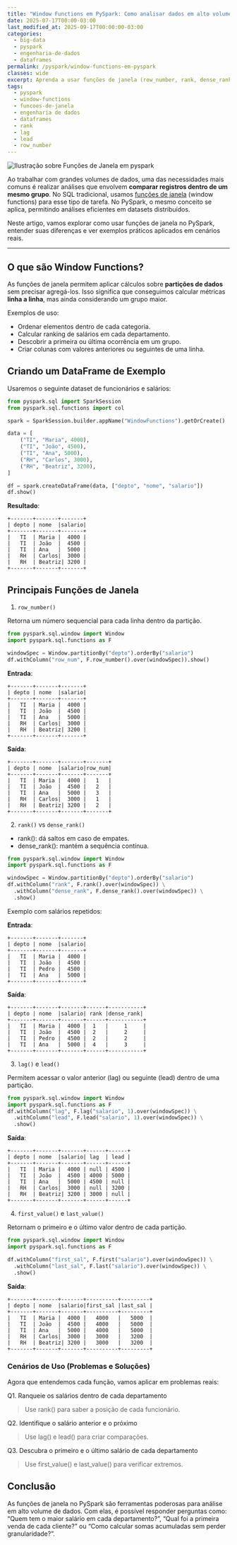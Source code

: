```yaml
---
title: "Window Functions em PySpark: Como analisar dados em alto volume"
date: 2025-07-17T00:00-03:00
last_modified_at: 2025-09-17T00:00:00-03:00
categories:
  - big-data
  - pyspark
  - engenharia-de-dados
  - dataframes
permalink: /pyspark/window-functions-em-pyspark
classes: wide
excerpt: Aprenda a usar funções de janela (row_number, rank, dense_rank, lag, lead, first_value, last_value) no PySpark com exemplos práticos e dicas de performance para análise em larga escala.
tags:
  - pyspark
  - window-functions
  - funcoes-de-janela
  - engenharia de dados
  - dataframes
  - rank
  - lag
  - lead
  - row_number
---
```

![Ilustração sobre Funções de Janela em pyspark](/images/window-functions-pyspark.png)

Ao trabalhar com grandes volumes de dados, uma das necessidades mais comuns é realizar análises que envolvem **comparar registros dentro de um mesmo grupo**. No SQL tradicional, usamos [funções de janela](https://medium.com/comunidadeds/windows-functions-desvendando-o-poder-das-funções-de-janela-no-sql-805cf12bfff2) (window functions) para esse tipo de tarefa. No PySpark, o mesmo conceito se aplica, permitindo análises eficientes em datasets distribuídos.

Neste artigo, vamos explorar como usar funções de janela no PySpark, entender suas diferenças e ver exemplos práticos aplicados em cenários reais.

---

## O que são Window Functions?

As funções de janela permitem aplicar cálculos sobre **partições de dados** sem precisar agregá-los. Isso significa que conseguimos calcular métricas **linha a linha**, mas ainda considerando um grupo maior.

Exemplos de uso:  
- Ordenar elementos dentro de cada categoria.  
- Calcular ranking de salários em cada departamento.  
- Descobrir a primeira ou última ocorrência em um grupo.  
- Criar colunas com valores anteriores ou seguintes de uma linha.  

## Criando um DataFrame de Exemplo

Usaremos o seguinte dataset de funcionários e salários:

```python
from pyspark.sql import SparkSession
from pyspark.sql.functions import col

spark = SparkSession.builder.appName("WindowFunctions").getOrCreate()

data = [
    ("TI", "Maria", 4000),
    ("TI", "João", 4500),
    ("TI", "Ana", 5000),
    ("RH", "Carlos", 3000),
    ("RH", "Beatriz", 3200),
]

df = spark.createDataFrame(data, ["depto", "nome", "salario"])
df.show()
```

**Resultado**:

```
+-------+-------+-------+
| depto | nome  |salario|
+-------+-------+-------+
|   TI  | Maria |  4000 |
|   TI  | João  |  4500 |
|   TI  | Ana   |  5000 |
|   RH  | Carlos|  3000 |
|   RH  | Beatriz| 3200 |
+-------+-------+-------+
```

## Principais Funções de Janela
1. `row_number()` 

Retorna um número sequencial para cada linha dentro da partição.

```python
from pyspark.sql.window import Window
import pyspark.sql.functions as F

windowSpec = Window.partitionBy("depto").orderBy("salario")
df.withColumn("row_num", F.row_number().over(windowSpec)).show()
```

**Entrada**:
```
+-------+-------+-------+
| depto | nome  |salario|
+-------+-------+-------+
|   TI  | Maria |  4000 |
|   TI  | João  |  4500 |
|   TI  | Ana   |  5000 |
|   RH  | Carlos|  3000 |
|   RH  | Beatriz| 3200 |
+-------+-------+-------+
```

**Saída**:
```
+-------+-------+-------+-------+
| depto | nome  |salario|row_num|
+-------+-------+-------+-------+
|   TI  | Maria |  4000 |   1   |
|   TI  | João  |  4500 |   2   |
|   TI  | Ana   |  5000 |   3   |
|   RH  | Carlos|  3000 |   1   |
|   RH  | Beatriz| 3200 |   2   |
+-------+-------+-------+-------+
```

2. `rank()` vs `dense_rank()`

- rank(): dá saltos em caso de empates.
- dense_rank(): mantém a sequência contínua.

```python
from pyspark.sql.window import Window
import pyspark.sql.functions as F

windowSpec = Window.partitionBy("depto").orderBy("salario")
df.withColumn("rank", F.rank().over(windowSpec)) \
  .withColumn("dense_rank", F.dense_rank().over(windowSpec)) \
  .show()
```

Exemplo com salários repetidos:

**Entrada**:
```
+-------+-------+-------+
| depto | nome  |salario|
+-------+-------+-------+
|   TI  | Maria |  4000 |
|   TI  | João  |  4500 |
|   TI  | Pedro |  4500 |
|   TI  | Ana   |  5000 |
+-------+-------+-------+
```

**Saída**:

```
+-------+-------+-------+------+-----------+
| depto | nome  |salario| rank |dense_rank|
+-------+-------+-------+------+-----------+
|   TI  | Maria |  4000 |  1   |     1     |
|   TI  | João  |  4500 |  2   |     2     |
|   TI  | Pedro |  4500 |  2   |     2     |
|   TI  | Ana   |  5000 |  4   |     3     |
+-------+-------+-------+------+-----------+
```

3. `lag()` e `lead()`

Permitem acessar o valor anterior (lag) ou seguinte (lead) dentro de uma partição.

```python
from pyspark.sql.window import Window
import pyspark.sql.functions as F
df.withColumn("lag", F.lag("salario", 1).over(windowSpec)) \
  .withColumn("lead", F.lead("salario", 1).over(windowSpec)) \
  .show()
```

**Saída**:

```
+-------+-------+-------+------+------+ 
| depto | nome  |salario| lag  | lead | 
+-------+-------+-------+------+------+ 
|   TI  | Maria |  4000 | null | 4500 | 
|   TI  | João  |  4500 | 4000 | 5000 | 
|   TI  | Ana   |  5000 | 4500 | null | 
|   RH  | Carlos|  3000 | null | 3200 | 
|   RH  | Beatriz| 3200 | 3000 | null | 
+-------+-------+-------+------+------+ 
```

4. `first_value()` e `last_value()`

Retornam o primeiro e o último valor dentro de cada partição.

```python
from pyspark.sql.window import Window
import pyspark.sql.functions as F

df.withColumn("first_sal", F.first("salario").over(windowSpec)) \
  .withColumn("last_sal", F.last("salario").over(windowSpec)) \
  .show()
```


**Saída**:

```
+-------+-------+-------+----------+---------+
| depto | nome  |salario|first_sal |last_sal |
+-------+-------+-------+----------+---------+
|   TI  | Maria |  4000 |   4000   |   5000  |
|   TI  | João  |  4500 |   4000   |   5000  |
|   TI  | Ana   |  5000 |   4000   |   5000  |
|   RH  | Carlos|  3000 |   3000   |   3200  |
|   RH  | Beatriz| 3200 |   3000   |   3200  |
+-------+-------+-------+----------+---------+
```

### Cenários de Uso (Problemas e Soluções)

Agora que entendemos cada função, vamos aplicar em problemas reais:

Q1. Ranqueie os salários dentro de cada departamento
> Use rank() para saber a posição de cada funcionário.

Q2. Identifique o salário anterior e o próximo
> Use lag() e lead() para criar comparações.

Q3. Descubra o primeiro e o último salário de cada departamento
> Use first_value() e last_value() para verificar extremos.

## Conclusão

As funções de janela no PySpark são ferramentas poderosas para análise em alto volume de dados.
Com elas, é possível responder perguntas como: “Quem tem o maior salário em cada departamento?”, “Qual foi a primeira venda de cada cliente?” ou “Como calcular somas acumuladas sem perder granularidade?”.
